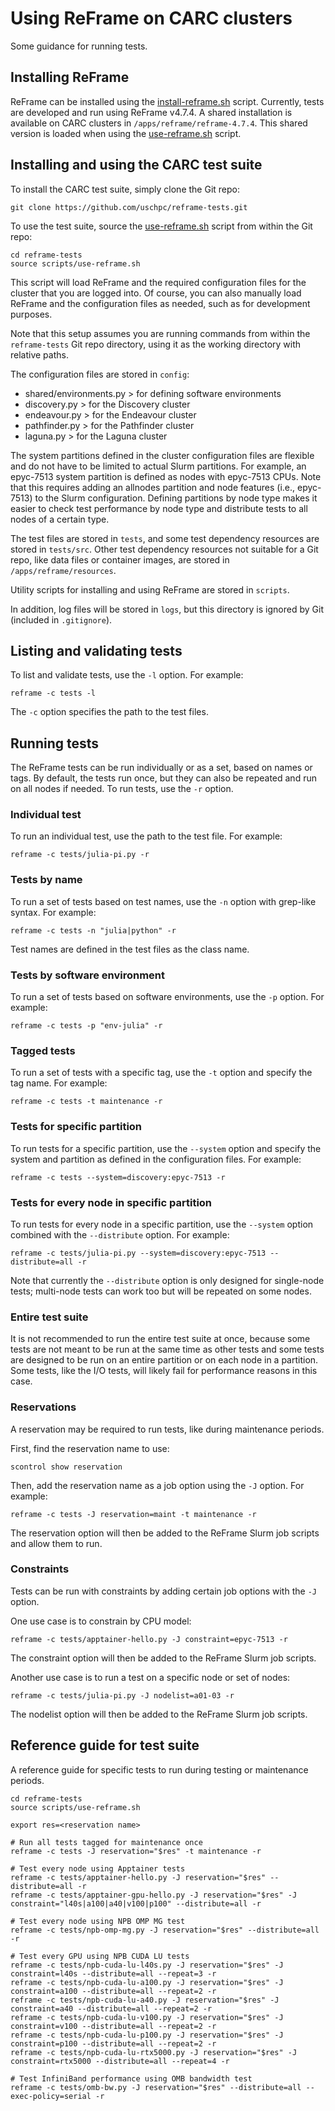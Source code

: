 # Using ReFrame on CARC clusters

Some guidance for running tests.

## Installing ReFrame

ReFrame can be installed using the [install-reframe.sh](scripts/install-reframe.sh) script. Currently, tests are developed and run using ReFrame v4.7.4. A shared installation is available on CARC clusters in `/apps/reframe/reframe-4.7.4`. This shared version is loaded when using the [use-reframe.sh](scripts/use-reframe.sh) script.

## Installing and using the CARC test suite

To install the CARC test suite, simply clone the Git repo:

```
git clone https://github.com/uschpc/reframe-tests.git
```

To use the test suite, source the [use-reframe.sh](scripts/use-reframe.sh) script from within the Git repo:

```
cd reframe-tests
source scripts/use-reframe.sh
```

This script will load ReFrame and the required configuration files for the cluster that you are logged into. Of course, you can also manually load ReFrame and the configuration files as needed, such as for development purposes.

Note that this setup assumes you are running commands from within the `reframe-tests` Git repo directory, using it as the working directory with relative paths.

The configuration files are stored in `config`:

- shared/environments.py > for defining software environments
- discovery.py > for the Discovery cluster
- endeavour.py > for the Endeavour cluster
- pathfinder.py > for the Pathfinder cluster
- laguna.py > for the Laguna cluster

The system partitions defined in the cluster configuration files are flexible and do not have to be limited to actual Slurm partitions. For example, an epyc-7513 system partition is defined as nodes with epyc-7513 CPUs. Note that this requires adding an allnodes partition and node features (i.e., epyc-7513) to the Slurm configuration. Defining partitions by node type makes it easier to check test performance by node type and distribute tests to all nodes of a certain type.

The test files are stored in `tests`, and some test dependency resources are stored in `tests/src`. Other test dependency resources not suitable for a Git repo, like data files or container images, are stored in `/apps/reframe/resources`.

Utility scripts for installing and using ReFrame are stored in `scripts`.

In addition, log files will be stored in `logs`, but this directory is ignored by Git (included in `.gitignore`).

## Listing and validating tests

To list and validate tests, use the `-l` option. For example:

```
reframe -c tests -l
```

The `-c` option specifies the path to the test files.

## Running tests

The ReFrame tests can be run individually or as a set, based on names or tags. By default, the tests run once, but they can also be repeated and run on all nodes if needed. To run tests, use the `-r` option.

### Individual test

To run an individual test, use the path to the test file. For example:

```
reframe -c tests/julia-pi.py -r
```

### Tests by name

To run a set of tests based on test names, use the `-n` option with grep-like syntax. For example:

```
reframe -c tests -n "julia|python" -r
```

Test names are defined in the test files as the class name.

### Tests by software environment

To run a set of tests based on software environments, use the `-p` option. For example:

```
reframe -c tests -p "env-julia" -r
```

### Tagged tests

To run a set of tests with a specific tag, use the `-t` option and specify the tag name. For example:

```
reframe -c tests -t maintenance -r
```

### Tests for specific partition

To run tests for a specific partition, use the `--system` option and specify the system and partition as defined in the configuration files. For example:

```
reframe -c tests --system=discovery:epyc-7513 -r
```

### Tests for every node in specific partition

To run tests for every node in a specific partition, use the `--system` option combined with the `--distribute` option. For example:

```
reframe -c tests/julia-pi.py --system=discovery:epyc-7513 --distribute=all -r
```

Note that currently the `--distribute` option is only designed for single-node tests; multi-node tests can work too but will be repeated on some nodes.

### Entire test suite

It is not recommended to run the entire test suite at once, because some tests are not meant to be run at the same time as other tests and some tests are designed to be run on an entire partition or on each node in a partition. Some tests, like the I/O tests, will likely fail for performance reasons in this case.

### Reservations

A reservation may be required to run tests, like during maintenance periods.

First, find the reservation name to use:

```
scontrol show reservation
```

Then, add the reservation name as a job option using the `-J` option. For example:

```
reframe -c tests -J reservation=maint -t maintenance -r
```

The reservation option will then be added to the ReFrame Slurm job scripts and allow them to run.

### Constraints

Tests can be run with constraints by adding certain job options with the `-J` option.

One use case is to constrain by CPU model:

```
reframe -c tests/apptainer-hello.py -J constraint=epyc-7513 -r
```

The constraint option will then be added to the ReFrame Slurm job scripts.

Another use case is to run a test on a specific node or set of nodes:

```
reframe -c tests/julia-pi.py -J nodelist=a01-03 -r
```

The nodelist option will then be added to the ReFrame Slurm job scripts.

## Reference guide for test suite

A reference guide for specific tests to run during testing or maintenance periods.

```
cd reframe-tests
source scripts/use-reframe.sh

export res=<reservation name>

# Run all tests tagged for maintenance once
reframe -c tests -J reservation="$res" -t maintenance -r

# Test every node using Apptainer tests
reframe -c tests/apptainer-hello.py -J reservation="$res" --distribute=all -r
reframe -c tests/apptainer-gpu-hello.py -J reservation="$res" -J constraint="l40s|a100|a40|v100|p100" --distribute=all -r

# Test every node using NPB OMP MG test
reframe -c tests/npb-omp-mg.py -J reservation="$res" --distribute=all -r

# Test every GPU using NPB CUDA LU tests
reframe -c tests/npb-cuda-lu-l40s.py -J reservation="$res" -J constraint=l40s --distribute=all --repeat=3 -r
reframe -c tests/npb-cuda-lu-a100.py -J reservation="$res" -J constraint=a100 --distribute=all --repeat=2 -r
reframe -c tests/npb-cuda-lu-a40.py -J reservation="$res" -J constraint=a40 --distribute=all --repeat=2 -r
reframe -c tests/npb-cuda-lu-v100.py -J reservation="$res" -J constraint=v100 --distribute=all --repeat=2 -r
reframe -c tests/npb-cuda-lu-p100.py -J reservation="$res" -J constraint=p100 --distribute=all --repeat=2 -r
reframe -c tests/npb-cuda-lu-rtx5000.py -J reservation="$res" -J constraint=rtx5000 --distribute=all --repeat=4 -r

# Test InfiniBand performance using OMB bandwidth test
reframe -c tests/omb-bw.py -J reservation="$res" --distribute=all --exec-policy=serial -r
```
